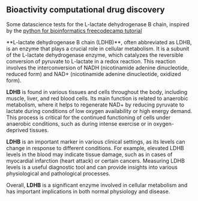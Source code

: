 <h2>Bioactivity computational drug discovery </h2>
<p>Some datascience tests for the L-lactate dehydrogenase B chain, inspired by the <a href="https://github.com/dataprofessor/bioinformatics_freecodecamp/">python for bioinformatics freecodecamp tutorial </a></p>
**L-lactate dehydrogenase B chain (LDHB)**, often abbreviated as LDHB, is an enzyme that plays a crucial role in cellular metabolism. It is a subunit of the L-lactate dehydrogenase enzyme, which catalyzes the reversible conversion of pyruvate to L-lactate in a redox reaction. This reaction involves the interconversion of NADH (nicotinamide adenine dinucleotide, reduced form) and NAD+ (nicotinamide adenine dinucleotide, oxidized form).

**LDHB** is found in various tissues and cells throughout the body, including muscle, liver, and red blood cells. Its main function is related to anaerobic metabolism, where it helps to regenerate NAD+ by reducing pyruvate to lactate during conditions of low oxygen availability or high energy demand. This process is critical for the continued functioning of cells under anaerobic conditions, such as during intense exercise or in oxygen-deprived tissues.

**LDHB** is an important marker in various clinical settings, as its levels can change in response to different conditions. For example, elevated LDHB levels in the blood may indicate tissue damage, such as in cases of myocardial infarction (heart attack) or certain cancers. Measuring LDHB levels is a useful diagnostic tool and can provide insights into various physiological and pathological processes.

Overall, **LDHB** is a significant enzyme involved in cellular metabolism and has important implications in both normal physiology and disease.
